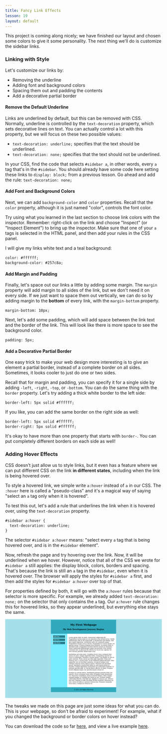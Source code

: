 ```yaml
---
title: Fancy Link Effects
lesson: 19
layout: default
---
```


This project is coming along nicely; we have finished our layout and chosen some colors to give it some personality. The next thing we'll do is customize the sidebar links. 

### Linking with Style

Let's customize our links by: 

- Removing the underline
- Adding font and background colors
- Spacing them out and padding the contents
- Add a decorative partial border

#### Remove the Default Underline

Links are underlined by default, but this can be removed with CSS. Normally, underline is controlled by the `text-decoration` property, which sets decorative lines on text. You can actually control a lot with this property, but we will focus on these two possible values: 

- `text-decoration: underline;` specifies that the text should be underlined.
- `text-decoration: none;` specifies that the text should not be underlined. 

In your CSS, find the code that selects `#sidebar a`, in other words, every `a` tag that's in the `#sidebar`. You should already have some code here setting these links to `display: block;` from a previous lesson. Go ahead and add the rule: `text-decoration: none;`

#### Add Font and Background Colors

Next, we can add `background-color` and `color` properties. Recall that the `color` property, although it is just named "color", controls the font color. 

Try using what you learned in the last section to choose link colors with the inspector. Remember: right-click on the link and choose "Inspect" (or "Inspect Element") to bring up the inspector. Make sure that one of your `a` tags is selected in the HTML panel, and then add your rules in the CSS panel.

I will give my links white text and a teal background:

```
color: #ffffff;
background-color: #257c8a; 
```

#### Add Margin and Padding

Finally, let's space out our links a little by adding some margin. The `margin` property will add margin to all sides of the link, but we don't need it on every side. If we just want to space them out vertically, we can do so by adding margin to the **bottom** of every link, with the `margin-bottom` property. 

```
margin-bottom: 10px;
```

Next, let's add some padding, which will add space between the link text and the border of the link. This will look like there is more space to see the background color. 

```
padding: 5px; 
```

#### Add a Decorative Partial Border

One easy trick to make your web design more interesting is to give an element a partial border, instead of a complete border on all sides. Sometimes, it looks cooler to just do one or two sides. 

Recall that for margin and padding, you can specify it for a single side by adding `-left`, `-right`, `-top`, or `-bottom`. You can do the same thing with the `border` property. Let's try adding a thick white border to the left side: 

```
border-left: 5px solid #ffffff; 
```

If you like, you can add the same border on the right side as well:

```
border-left: 5px solid #ffffff; 
border-right: 5px solid #ffffff; 
```

It's okay to have more than one property that starts with `border-`. You can put completely different borders on each side as well!

### Adding Hover Effects

CSS doesn't just allow us to style links, but it even has a feature where we can put different CSS on the link **in different states**, including when the link is being hovered over. 

To style a hovered link, we simple write `a:hover` instead of `a` in our CSS. The `:hover` here is called a "pseudo-class" and it's a magical way of saying "select an `a` tag only when it is hovered". 

To test this out, let's add a rule that underlines the link when it is hovered over, using the `text-decoration` property. 

```
#sidebar a:hover {
  text-decoration: underline;
}
```

The selector `#sidebar a:hover` means: "select every `a` tag that is being hovered over, and is in the `#sidebar` element".

Now, refresh the page and try hovering over the link. Now, it will be underlined when we hover. However, notice that all of the CSS we wrote for `#sidebar a` still applies: the display block, colors, borders and spacing. That's because the link is still an `a` tag in the `#sidebar`, even when it is hovered over. The browser will apply the styles for `#sidebar a` first, and then add the styles for `#sidebar a:hover` over top of that. 

For properties defined by both, it will go with the `a:hover` rules because that selector is more specific. For example, we already added `text-decoration: none;` on the selector that only contains the `a` tag. Our `a:hover` rule changes this for hovered links, so they appear underlined, but everything else stays the same. 

<div class="screenshot">
  <img src="/assets/ch19_1.png" />
</div>

The tweaks we made on this page are just some ideas for what you can do. This is your webpage, so don't be afraid to experiment! For example, what if you changed the background or border colors on hover instead? 

You can download the code so far [here](https://github.com/cheryllium/easy-html-css/tree/main/project/ch19), and view a live example [here](/project/ch19/).
